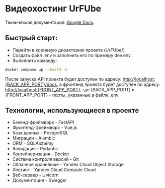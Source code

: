 # Видеохостинг **UrFUbe**

Техническая документация: [Google Docs](https://docs.google.com/document/d/1BYinXMtQc0jkYRjWXoz3YPrA6gg3O5Oc9XdZcPjQkGI/edit#).

## Быстрый старт:

* Перейти в корневую директорию проекта (UrFUbe/)
* Создать файл .env и заполнить его по примеру dev.env
* Выполнить команду:
```bash
docker compose up --build -d 
```

После запуска API проекта будет доступен по адресу: [http://localhost:{BACK_APP_PORT}/docs](http://localhost:8000/docs),
а фронтенд проекта будет доступен по адресу: [http://localhost:{FRONT_APP_PORT}](http://localhost:8080),
где {BACK_APP_PORT} и {FRONT_APP_PORT} - порты, указанные в файле .env

## Технологии, использующиеся в проекте
* Бэкенд-фреймворк - FastAPI
* Фронтенд-фреймворк - Vue.js
* База данных - PostgreSQL
* Миграции - Alembic
* ORM - SQLAlchemy
* Валидация - Pydantic
* Контейнеризация - Docker
* Система контроля версий - Git
* Облачное хранилище - Yandex Cloud Object Storage
* Хостинг - Yandex Cloud Compute Cloud
* Веб-сервер - Uvicorn
* Документация - Swagger
